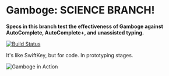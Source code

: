 # Gamboge: SCIENCE BRANCH!

**Specs in this branch test the effectiveness of Gamboge against
AutoComplete, AutoComplete+, and unassisted typing.**


[![Build Status](https://travis-ci.org/eddieantonio/atom-gamboge.svg)](https://travis-ci.org/eddieantonio/atom-gamboge)

It's like SwiftKey, but for code. In prototyping stages.

![Gamboge in Action](http://www.eddieantonio.ca/atom-gamboge/img/gamboge-0.1.0.gif)
